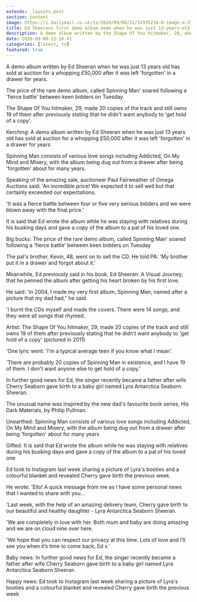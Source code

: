 ```yaml
---
extends: _layouts.post
section: content
image: https://i.dailymail.co.uk/1s/2020/09/08/22/32935218-0-image-a-37_1599599208420.jpg 
title: Ed Sheerans first demo album made when he was just 13-years-old sells at auction for £50k 
description: A demo album written by the Shape Of You hitmaker, 29, when he was just 13 years old has sold at auction for a whopping £50,000 after it was left forgotten in a drawer for years. 
date: 2020-09-08-22-18-41 
categories: [latest, tv] 
featured: true 
--- 
```

A demo album written by Ed Sheeran when he was just 13 years old has sold at auction for a whopping £50,000 after it was left 'forgotten' in a drawer for years. 

The price of the rare demo album, called Spinning Man' soared following a 'fierce battle' between keen bidders on Tuesday.

The Shape Of You hitmaker, 29, made 20 copies of the track and still owns 19 of them after previously stating that he didn't want anybody to 'get hold of a copy'.

Kerching: A demo album written by Ed Sheeran when he was just 13 years old has sold at auction for a whopping £50,000 after it was left 'forgotten' in a drawer for years

Spinning Man consists of various love songs including Addicted, On My Mind and Misery, with the album being dug out from a drawer after being 'forgotten' about for many years. 

Speaking of the amazing sale, auctioneer Paul Fairweather of Omega Auctions said: 'An incredible price! We expected it to sell well but that certainly exceeded our expectations.

'It was a fierce battle between four or five very serious bidders and we were blown away with the final price.'

It is said that Ed wrote the album while he was staying with relatives during his busking days and gave a copy of the album to a pal of his loved one. 

Big bucks: The price of the rare demo album, called Spinning Man' soared following a 'fierce battle' between keen bidders on Tuesday

The pal's brother, Kevin, 48, went on to sell the CD. He told PA: 'My brother put it in a drawer and forgot about it.'

Meanwhile, Ed previously said in his book, Ed Sheeran: A Visual Journey, that he penned the album after getting his heart broken by his first love.

He said: 'In 2004, I made my very first album, Spinning Man, named after a picture that my dad had," he said.

'I burnt the CDs myself and made the covers. There were 14 songs, and they were all songs that rhymed.

Artist: The Shape Of You hitmaker, 29, made 20 copies of the track and still owns 19 of them after previously stating that he didn't want anybody to 'get hold of a copy' (pictured in 2011)

'One lyric went: 'I'm a typical average teen if you know what I mean'.

'There are probably 20 copies of Spinning Man in existence, and I have 19 of them. I don't want anyone else to get hold of a copy.'

In further good news for Ed, the singer recently became a father after wife Cherry Seaborn gave birth to a baby girl named Lyra Antarctica Seaborn Sheeran.

The unusual name was inspired by the new dad's favourite book series, His Dark Materials, by Philip Pullman. 

Unearthed: Spinning Man consists of various love songs including Addicted, On My Mind and Misery, with the album being dug out from a drawer after being 'forgotten' about for many years

Gifted: It is said that Ed wrote the album while he was staying with relatives during his busking days and gave a copy of the album to a pal of his loved one

Ed took to Instagram last week sharing a picture of Lyra's booties and a colourful blanket and revealed Cherry gave birth the previous week.  

He wrote: 'Ello! A quick message from me as I have some personal news that I wanted to share with you... 

'Last week, with the help of an amazing delivery team, Cherry gave birth to our beautiful and healthy daughter - Lyra Antarctica Seaborn Sheeran.

'We are completely in love with her. Both mum and baby are doing amazing and we are on cloud nine over here. 

'We hope that you can respect our privacy at this time. Lots of love and I’ll see you when it’s time to come back, Ed x.'

Baby news: In further good news for Ed, the singer recently became a father after wife Cherry Seaborn gave birth to a baby girl named Lyra Antarctica Seaborn Sheeran

Happy news: Ed took to Instagram last week sharing a picture of Lyra's booties and a colourful blanket and revealed Cherry gave birth the previous week

